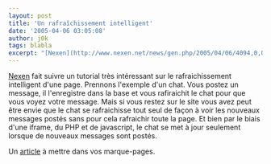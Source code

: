 ```yaml
---
layout: post
title: 'Un rafraîchissement intelligent'
date: '2005-04-06 03:05:08'
author: j0k
tags: blabla
excerpt: "[Nexen](http://www.nexen.net/news/gen.php/2005/04/06/4094,0,0,0,0.php) fait suivre un tutorial très intéressant sur le rafraichissement intelligent d'une page.     \nPrennons l'exemple d'un chat. Vous postez un message, il l'enregistre dans la base et vous rafiraichit le chat pour que vous voyez votre message. Mais si vous restez sur le site vous avez peut      …"
---
```


[Nexen](http://www.nexen.net/news/gen.php/2005/04/06/4094,0,0,0,0.php) fait suivre un tutorial très intéressant sur le rafraichissement intelligent d'une page.
Prennons l'exemple d'un chat. Vous postez un message, il l'enregistre dans la base et vous rafiraichit le chat pour que vous voyez votre message. Mais si vous restez sur le site vous avez peut être envie que le chat se rafraichisse tout seul de façon à voir les nouveaux messages postés sans pour cela rafraichir toute la page.   Et bien par le biais d'une iframe, du PHP et de javascript, le chat se met à jour seulement lorsque de nouveaux messages sont postés.

Un [article](http://codewalkers.com/tutorials/87/1.html) à mettre dans vos marque-pages.

